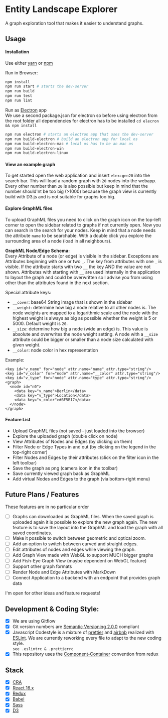 # Entity Landscape Explorer
A graph exploration tool that makes it easier to understand graphs.

## Usage

#### Installation
Use either [yarn](https://yarnpkg.com/lang/en/) or [npm](https://www.npmjs.com/)

Run in Browser:
```bash
npm install
npm run start # starts the dev-server
npm run build
npm run test
npm run lint
```

Run as [Electron](https://electronjs.org/) app  
We use a second package.json for electron so before using electron from the root folder all dependencies for electron has to be installed `cd elecron && npm install `

```bash
npm run electron # starts an electron app that uses the dev-server
npm run build-electron # build an electron app for local os
npm run build-electron-mac # local os has to be an mac os
npm run build-electron-win
npm run build-electron-linux
```

#### View an example graph
To get started open the web application and insert `elex:gen20` into the search bar.
This will load a random graph with `20` nodes into the webapp.
Every other number than `20` is also possible but keep in mind that the number should'nt be too big (>1000) because the graph view is currently build with D3.js and is not suitable for graphs too big.

#### Explore GraphML files
To upload GraphML files you need to click on the graph icon on the top-left corner to open the sidebar related to graphs if not currently open.
Now you can search in the search for your nodes. Keep in mind that a node needs the attribute `name` to be searchable.
With a double click you explore the surrounding area of a node (load in all neighbours).

**GraphML Node/Edge Schema:**  
Every Attribute of a node (or edge) is visible in the sidebar. Exceptions are Attributes beginning with one or two `_`.
The key from attributes with one `_` is visible. If the attribute starts with two `__` the key AND the value are not shown.
Attributes with starting with `__` are used internally in the application to layout the graph and could be overwritten so I advise you from using other than the attributes found in the next section.

Special attribute keys:
- `__cover`: base64 String image that is shown in the sidebar
- `__weight`: determine how big a node relative to all other nodes is. The node weights are mapped to a logarithmic scale and the node with the highest weight is always as big as possible whether the weight is 5 or 5000. Default weight is `20`.
- `__size`: determine how big a node (wide an edge) is. This value is absolute and overwrites the node weight setting. A node with a `__size` attribute could be bigger or smaller than a node size calculated with given weight.
- `__color`: node color in hex representation 

Example:
```
<key id="v_name" for="node" attr.name="name" attr.type="string"/>
<key id="v_color" for="node" attr.name="__color" attr.type="string"/>
<key id="v_type" for="node" attr.name="type" attr.type="string"/>
<graph>
  <node id="n0">
    <data key="v_name">Berlin</data>
    <data key="v_type">Location</data>
    <data key="v_color">#BF5B17</data>
  </node>
</graph>
```

#### Feature List

- Upload GraphML files (not saved - just loaded into the browser)
- Explore the uploaded graph (double click on node)
- View Attributes of Nodes and Edges (by clicking on them)
- Filter Node or Edge Types in and out (by clicking on the legend in the top-right corner)
- Filter Nodes and Edges by their attributes (click on the filter icon in the left toolbar)
- Save the graph as png (camera icon in the toolbar)
- Save currently viewed graph back as GraphML
- Add virtual Nodes and Edges to the graph (via bottom-right menu)

## Future Plans / Features
These features are in no particular order

- [ ] Graphs can downloaded as GraphML files. When the saved graph is uploaded again it is possible to explore the new graph again. The new feature is to save the layout into the GraphML and load the graph with all saved coordinates.
- [ ] Make it possible to switch between geometric and optical zoom.
- [ ] Add an option to switch between curved and straight edges.
- [ ] Edit attributes of nodes and edges while viewing the graph.
- [ ] Add Graph View made with WebGL to support MUCH bigger graphs
- [ ] Add Fish-Eye Graph View (maybe dependent on WebGL feature)
- [ ] Support other graph formats
- [ ] Render Node and Edge Attributes with MarkDown
- [ ] Connect Application to a backend with an endpoint that provides graph data

I'm open for other ideas and feature requests!

## Development & Coding Style:
- [x] We are using Gitflow
- [x] Git version numbers are [Semantic Versioning 2.0.0](https://semver.org/) compliant
- [x] Javascript Codestyle is a mixture of [prettier](https://prettier.io/) and [airbnb](https://github.com/airbnb/javascript/tree/master/react) realized with [ESLint](https://eslint.org/). We are currently reworking every file to adapt to the new coding style.  
`see .eslintrc & .prettierrc`
- [x] This repository uses the [Component-Container](https://redux.js.org/basics/usage-with-react#presentational-and-container-components) convention from redux

## Stack
- [x] [CRA](https://facebook.github.io/create-react-app/)
- [x] [React 16.x](https://facebook.github.io/react/)
- [x] [Redux](http://redux.js.org/)
- [x] [Babel](https://babeljs.io/)
- [x] [Sass](http://sass-lang.com/)
- [x] [D3](https://d3js.org/)

